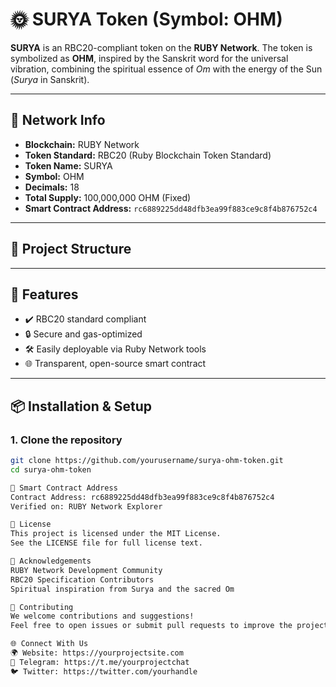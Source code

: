 # 🌞 SURYA Token (Symbol: OHM)

**SURYA** is an RBC20-compliant token on the **RUBY Network**. The token is symbolized as **OHM**, inspired by the Sanskrit word for the universal vibration, combining the spiritual essence of *Om* with the energy of the Sun (*Surya* in Sanskrit).

---

## 🔗 Network Info

- **Blockchain:** RUBY Network
- **Token Standard:** RBC20 (Ruby Blockchain Token Standard)
- **Token Name:** SURYA
- **Symbol:** OHM
- **Decimals:** 18
- **Total Supply:** 100,000,000 OHM (Fixed)
- **Smart Contract Address:** `rc6889225dd48dfb3ea99f883ce9c8f4b876752c4`

---

## 📁 Project Structure


---

## 🚀 Features

- ✔️ RBC20 standard compliant
- 🔒 Secure and gas-optimized
- 🛠️ Easily deployable via Ruby Network tools
- 🌐 Transparent, open-source smart contract

---

## 📦 Installation & Setup

### 1. Clone the repository

```bash
git clone https://github.com/yourusername/surya-ohm-token.git
cd surya-ohm-token

🔐 Smart Contract Address
Contract Address: rc6889225dd48dfb3ea99f883ce9c8f4b876752c4
Verified on: RUBY Network Explorer

📜 License
This project is licensed under the MIT License.
See the LICENSE file for full license text.

🙏 Acknowledgements
RUBY Network Development Community
RBC20 Specification Contributors
Spiritual inspiration from Surya and the sacred Om

🤝 Contributing
We welcome contributions and suggestions!
Feel free to open issues or submit pull requests to improve the project.

🌐 Connect With Us
🌍 Website: https://yourprojectsite.com
💬 Telegram: https://t.me/yourprojectchat
🐦 Twitter: https://twitter.com/yourhandle

